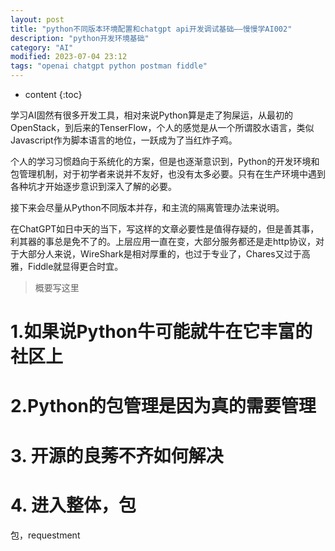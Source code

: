 ```yaml
---
layout: post
title: "python不同版本环境配置和chatgpt api开发调试基础——慢慢学AI002"
description: "python开发环境基础"
category: "AI"
modified: 2023-07-04 23:12
tags: "openai chatgpt python postman fiddle"
---
```

* content
{:toc}

学习AI固然有很多开发工具，相对来说Python算是走了狗屎运，从最初的OpenStack，到后来的TenserFlow，个人的感觉是从一个所谓胶水语言，类似Javascript作为脚本语言的地位，一跃成为了当红炸子鸡。

个人的学习习惯趋向于系统化的方案，但是也逐渐意识到，Python的开发环境和包管理机制，对于初学者来说并不友好，也没有太多必要。只有在生产环境中遇到各种坑才开始逐步意识到深入了解的必要。

接下来会尽量从Python不同版本并存，和主流的隔离管理办法来说明。

在ChatGPT如日中天的当下，写这样的文章必要性是值得存疑的，但是善其事，利其器的事总是免不了的。上层应用一直在变，大部分服务都还是走http协议，对于大部分人来说，WireShark是相对厚重的，也过于专业了，Chares又过于高雅，Fiddle就显得更合时宜。


> 概要写这里
<!-- more -->
# 1.如果说Python牛可能就牛在它丰富的社区上

# 2.Python的包管理是因为真的需要管理

# 3. 开源的良莠不齐如何解决

# 4. 进入整体，包

包，requestment